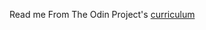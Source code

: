 Read me
From The Odin Project's [curriculum](http://www.theodinproject.com/web-development-101/html-css)